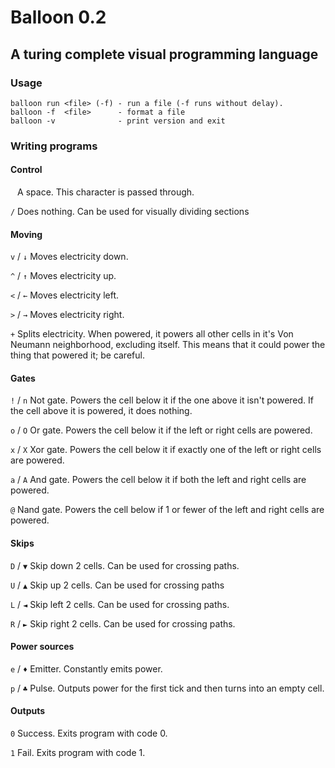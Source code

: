 # Balloon 0.2
## A turing complete visual programming language

### Usage

```
balloon run <file> (-f) - run a file (-f runs without delay).
balloon -f  <file>      - format a file
balloon -v              - print version and exit
```

### Writing programs

#### Control

` ` A space. This character is passed through.

`/` Does nothing. Can be used for visually dividing sections

#### Moving
`v` / `↓` Moves electricity down.

`^` / `↑` Moves electricity up.

`<` / `←` Moves electricity left.

`>` / `→` Moves electricity right.

`+`       Splits electricity. When powered, it powers all other cells in it's Von Neumann neighborhood, excluding itself. This means that it could power the thing that powered it; be careful.

#### Gates

`!` / `n` Not gate. Powers the cell below it if the one above it isn't powered. If the cell above it is powered, it does nothing.

`o` / `O` Or gate. Powers the cell below it if the left or right cells are powered.

`x` / `X` Xor gate. Powers the cell below it if exactly one of the left or right cells are powered.

`a` / `A` And gate. Powers the cell below it if both the left and right cells are powered.

`@`       Nand gate. Powers the cell below if 1 or fewer of the left and right cells are powered.

#### Skips

`D` / `▼` Skip down 2 cells. Can be used for crossing paths.

`U` / `▲` Skip up 2 cells. Can be used for crossing paths

`L` / `◄` Skip left 2 cells. Can be used for crossing paths.

`R` / `►` Skip right 2 cells. Can be used for crossing paths.

#### Power sources

`e` / `♦` Emitter. Constantly emits power.

`p` / `♣` Pulse. Outputs power for the first tick and then turns into an empty cell.

#### Outputs

`0`       Success. Exits program with code 0.

`1`       Fail. Exits program with code 1.
